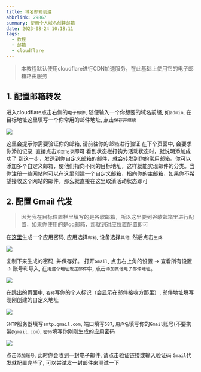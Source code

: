 ```yaml
---
title: 域名邮箱创建
abbrlink: 29867
summary: 使用个人域名创建邮箱
date: 2023-08-24 10:18:11
tags:
  - 教程
  - 邮箱
  - cloudflare
---
```

>本教程默认使用cloudflare进行CDN加速服务，在此基础上使用它的电子邮箱路由服务
## 1. 配置邮箱转发

进入cloudflare点击右侧的`电子邮件`, 随便输入一个你想要的域名前缀, 如`admin`, 在目标地址这里填写一个你常用的邮件地址, 点击`保存并继续`

![](https://gitee.com/rbq000/imgs/raw/master/img/1.jpg)

这里会提示你需要验证你的邮箱, 请前往你的邮箱进行验证
在下个页面中, 会要求你添加记录, 直接点击`添加记录`即可
看到状态栏打钩为活动状态时，就说明添加成功了
到这一步，发送到你自定义邮箱的邮件，就会转发到你的常用邮箱。你可以添加多个自定义邮箱，使他们指向不同的目标地址，这样就能实现邮件的分类。当你注册一些网站时可以在这里创建一个自定义邮箱，指向你的主邮箱，如果你不希望接收这个网站的邮件，那么就直接在这里取消活动状态即可
## 2. 配置 Gmail 代发

>因为我在目标位置栏里填写的是谷歌邮箱，所以这里要到谷歌邮箱里进行配置，如果你使用的是qq邮箱，那就到对应位置配置即可

在[这里](https://myaccount.google.com/apppasswords)生成一个应用密码, 应用选择`邮箱`, 设备选择`其他`, 然后点击`生成`

![](https://cdn.img.fishze.com/i/2022/12/03/638b6cd7c752f.png)

复制下来生成的密码, 并保存好。
打开`Gmail`, 点击右上角的设置 -> 查看所有设置 -> 账号和导入, 在`用这个地址发送邮件`中, 点击`添加其他电子邮件地址`。

![](https://cdn.img.fishze.com/i/2022/12/03/638b6d8eb09a2.png)

在跳出的页面中, `名称`写你的个人标识（会显示在邮件接收方那里）, 邮件地址填写刚刚创建的自定义地址

![](https://cdn.img.fishze.com/i/2022/12/03/638b6e3492a96.png)

`SMTP`服务器填写`smtp.gmail.com`, 端口填写`587`, `用户名`填写你的`Gmail`账号(不要携带`@gmail.com`), `密码`填写你刚刚生成的应用密码

![](https://cdn.img.fishze.com/i/2022/12/03/638b6ece8e861.png)

点击`添加账号`, 此时你会收到一封电子邮件, 请点击验证链接或输入验证码
`Gmail`代发就配置完毕了, 可以尝试发一封邮件来测试一下

